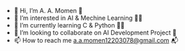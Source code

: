 - 👋 Hi, I’m A. A. Momen 🙍
- 👀 I’m interested in AI & Mechine Learning 🧑‍💻
- 🌱 I’m currently learning C & Python 👨‍💻
- 💞️ I’m looking to collaborate on AI Development Project 📃
- 📫 How to reach me a.a.momen12203078@gmail.com 📬


